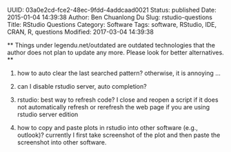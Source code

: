 UUID: 03a0e2cd-fce2-48ec-9fdd-4addcaad0021
Status: published
Date: 2015-01-04 14:39:38
Author: Ben Chuanlong Du
Slug: rstudio-questions
Title: RStudio Questions
Category: Software
Tags: software, RStudio, IDE, CRAN, R, questions
Modified: 2017-03-04 14:39:38

**
Things under legendu.net/outdated are outdated technologies 
that the author does not plan to update any more. 
Please look for better alternatives.
**

1. how to auto clear the last searched pattern? 
otherwise, it is annoying ...

3. can I disable rstudio server, auto completion?

4. rstudio: best way to refresh code?
I close and reopen a script if it does not automatically refresh
or rerefresh the web page if you are using rstudio server edition

5. how to copy and paste plots in rstudio into other software (e.g., outlook)? 
currently I first take screenshot of the plot and then paste the screenshot into other software.
